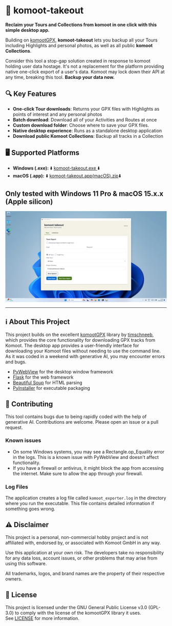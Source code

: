 # 🧭 komoot-takeout
**Reclaim your Tours and Collections from komoot in one click with this simple desktop app.**

Building on [komootGPX](https://github.com/timschneeb/KomootGPX/), **komoot-takeout** lets you backup all your Tours including Highlights and personal photos, as well as all public **komoot Collections**.  

Consider this tool a stop-gap solution created in response to komoot holding user data hostage. It's not a replacement for the platform providing native one-click export of a user's data. Komoot may lock down their API at any time, breaking this tool. **Backup your data now.** 

## 🔍 Key Features

- **One-click Tour downloads**: Returns your GPX files with Highlights as points of interest and any personal photos
- **Batch download**: Download all of your Activities and Routes at once
- **Custom download folder**: Choose where to save your GPX files. 
- **Native desktop experience**: Runs as a standalone desktop application
- **Download public Komoot Collections**: Backup all tracks in a Collection

## 🖥 Supported Platforms

- **Windows (.exe):** ⬇️ [komoot-takeout.exe ](https://github.com/nevvkid/komoot-takeout/raw/1fb58e052c5b06e9c6c1fac2a3e370ed183ce96e/dist/komoot-takeout.exe)⬇️
- **macOS (.app):** ⬇️ [komoot-takeout.app(macOS).zip](https://github.com/nevvkid/komoot-takeout/raw/b33521fb8c5da4472e847c451b918125ac5d8a2b/dist/komoot-takeout.app(macOS).zip)⬇️

Only tested with Windows 11 Pro & macOS 15.x.x (Apple silicon)
---

![windows 11 - screenshot](windows11-screenshot.png)

---


## ℹ️ About This Project

This project builds on the excellent [komootGPX](https://github.com/timschneeb/KomootGPX/) library by [timschneeb](https://github.com/timschneeb), which provides the core functionality for downloading GPX tracks from Komoot. The desktop app provides a user-friendly interface for downloading your Komoot files without needing to use the command line. As it was coded in a weekend with generative AI, you may encounter errors and bugs.

- [PyWebView](https://pywebview.flowrl.com/) for the desktop window framework
- [Flask](https://flask.palletsprojects.com/) for the web framework
- [Beautiful Soup](https://www.crummy.com/software/BeautifulSoup/) for HTML parsing
- [PyInstaller](https://www.pyinstaller.org/) for executable packaging

## 🚀 Contributing
This tool contains bugs due to being rapidly coded with the help of generative AI. Contributions are welcome. Please open an issue or a pull request. 

### Known issues

- On some Windows systems, you may see a Rectangle.op_Equality error in the logs. This is a known issue with PyWebView and doesn't affect functionality.
- If you have a firewall or antivirus, it might block the app from accessing the internet. Make sure to allow the app through your firewall.

### Log Files
The application creates a log file called `komoot_exporter.log` in the directory where you run the executable. This file contains detailed information if something goes wrong.

## ⚠ Disclaimer

This project is a personal, non-commercial hobby project and is not affiliated with, endorsed by, or associated with Komoot GmbH in any way.

Use this application at your own risk. The developers take no responsibility for any data loss, account issues, or other problems that may arise from using this software.

All trademarks, logos, and brand names are the property of their respective owners.

## 📃 License

This project is licensed under the GNU General Public License v3.0 (GPL-3.0) to comply with the license of the komootGPX library it uses.  
See [LICENSE](LICENSE) for more information.